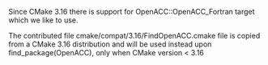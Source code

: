 Since CMake 3.16 there is support for OpenACC::OpenACC_Fortran target which we like to use.

The contributed file cmake/compat/3.16/FindOpenACC.cmake file is copied from a CMake 3.16 distribution and will be used
instead upon find_package(OpenACC), only when CMake version < 3.16
